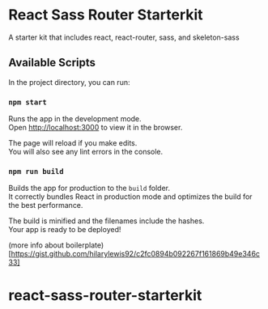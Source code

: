 # React Sass Router Starterkit
A starter kit that includes react, react-router, sass, and skeleton-sass

## Available Scripts

In the project directory, you can run:

### `npm start`

Runs the app in the development mode.<br>
Open [http://localhost:3000](http://localhost:3000) to view it in the browser.

The page will reload if you make edits.<br>
You will also see any lint errors in the console.

### `npm run build`

Builds the app for production to the `build` folder.<br>
It correctly bundles React in production mode and optimizes the build for the best performance.

The build is minified and the filenames include the hashes.<br>
Your app is ready to be deployed!


(more info about boilerplate)[https://gist.github.com/hilarylewis92/c2fc0894b092267f161869b49e346c33]
# react-sass-router-starterkit
